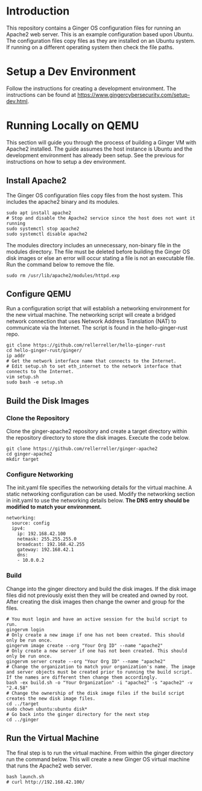 # Introduction

This repository contains a Ginger OS configuration files for running an Apache2 web server. This is an example configuration based upon Ubuntu. The configuration files copy files as they are installed on an Ubuntu system. If running on a different operating system then check the file paths.

# Setup a Dev Environment

Follow the instructions for creating a development environment. The instructions can be found at https://www.gingercybersecurity.com/setup-dev.html.

# Running Locally on QEMU

This section will guide you through the process of building a Ginger VM with Apache2 installed. The guide assumes the host instance is Ubuntu and the development environment has already been setup. See the previous for instructions on how to setup a dev environment.

## Install Apache2

The Ginger OS configuration files copy files from the host system. This includes the apache2 binary and its modules.

```
sudo apt install apache2
# Stop and disable the Apache2 service since the host does not want it running
sudo systemctl stop apache2
sudo systemctl disable apache2
```

The modules directory includes an unnecessary, non-binary file in the modules directory. The file must be deleted before building the Ginger OS disk images or else an error will occur stating a file is not an executable file. Run the command below to remove the file.

```
sudo rm /usr/lib/apache2/modules/httpd.exp
```

## Configure QEMU

Run a configuration script that will establish a networking environment for the new virtual machine. The networking script will create a bridged network connection that uses Network Address Translation (NAT) to communicate via the Internet. The script is found in the hello-ginger-rust repo.

```
git clone https://github.com/rellerreller/hello-ginger-rust
cd hello-ginger-rust/ginger/
ip addr
# Get the network interface name that connects to the Internet.
# Edit setup.sh to set eth_internet to the network interface that connects to the Internet.
vim setup.sh
sudo bash -e setup.sh
```

## Build the Disk Images

### Clone the Repository
Clone the ginger-apache2 repository and create a target directory within the repository directory to store the disk images. Execute the code below.

```
git clone https://github.com/rellerreller/ginger-apache2
cd ginger-apache2
mkdir target
```

### Configure Networking

The init.yaml file specifies the networking details for the virtual machine. A static networking configuration can be used. Modify the networking section in init.yaml to use the networking details below. **The DNS entry should be modified to match your environment.**

```
networking:
  source: config
  ipv4:
    ip: 192.168.42.100
    netmask: 255.255.255.0
    broadcast: 192.168.42.255
    gateway: 192.168.42.1
    dns:
    - 10.0.0.2
```

### Build

Change into the ginger directory and build the disk images. If the disk image files did not previously exist then they will be created and owned by root. After creating the disk images then change the owner and group for the files.

```
# You must login and have an active session for the build script to run.
gingervm login
# Only create a new image if one has not been created. This should only be run once.
gingervm image create --org "Your Org ID" --name "apache2"
# Only create a new server if one has not been created. This should only be run once.
gingervm server create --org "Your Org ID" --name "apache2"
# Change the organization to match your organization's name. The image and server objects must be created prior to running the build script. If the names are different then change them accordingly.
bash -ex build.sh -o "Your Organization" -i "apache2" -s "apache2" -v "2.4.58"
# Change the ownership of the disk image files if the build script creates the new disk image files.
cd ../target
sudo chown ubuntu:ubuntu disk*
# Go back into the ginger directory for the next step
cd ../ginger
```

## Run the Virtual Machine

The final step is to run the virtual machine. From within the ginger directory run the command below. This will create a new Ginger OS virtual machine that runs the Apache2 web server.

```
bash launch.sh
# curl http://192.168.42.100/
```
